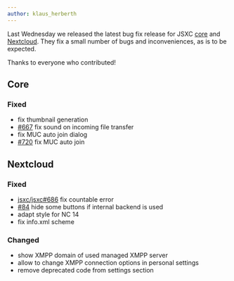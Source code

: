 ```yaml
---
author: klaus_herberth
---
```


Last Wednesday we released the latest bug fix release for JSXC [core](https://github.com/jsxc/jsxc/releases/) and 
[Nextcloud](https://github.com/jsxc/jsxc.nextcloud/releases/). They fix a small number of bugs and 
inconveniences, as is to be expected.

Thanks to everyone who contributed!

## Core
### Fixed
- fix thumbnail generation
- [#667](https://github.com/jsxc/jsxc/issues/667) fix sound on incoming file transfer
- fix MUC auto join dialog
- [#720](https://github.com/jsxc/jsxc/issues/720) fix MUC auto join

## Nextcloud
### Fixed
- [jsxc/jsxc#686](https://github.com/jsxc/jsxc/issues/686) fix countable error
- [#84](https://github.com/nextcloud/jsxc.nextcloud/issues/84) hide some buttons if internal backend is used
- adapt style for NC 14
- fix info.xml scheme

### Changed
- show XMPP domain of used managed XMPP server
- allow to change XMPP connection options in personal settings
- remove deprecated code from settings section
